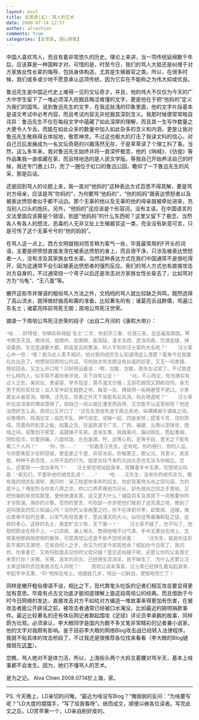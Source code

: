 ```yaml
---
layout: post
title: 反思录(五)：骂人的艺术
date: 2008-07-14 12:57
author: alvachien
comments: true
categories: [反思录, 随心随笔]
---
```

中国人喜欢骂人，而且有着非常悠久的历史。理论上来讲，当一项传统延绵数千年后，应该算是一种国粹才对，可惜的是，时至今日，我们的骂人大抵还是纠缠于对方家族女性长辈的侮辱，包括身体构造，尤其是生殖器官之类。所以，在很多时候，我们或多或少地不愿意承认这项传统，因为它实在不能称之为伟大抑或优良。 

鲁迅先生是中国近代史上难得一见的文坛奇才。并且，他的伟大不仅仅为今天的广大中学生留下了一堆必须深入挖掘且晦涩难懂的文字，更是他在于把“他妈的”定义为我们的国骂。说到鲁迅先生的文字，在我这肤浅的印象里面，他的文字片段基本是语文考试中必考内容，而且考试内容无非挖掘其深刻含义。我那时候便常常暗自诧异：鲁迅先生不仅在每段文字中蕴藏了如此深厚的理解，而且其一生写作数量之大更令人乍舌。而能在如此众多的数量中加入如此杂多的含义和内涵，更是让我对鲁迅先生敬佩得五体投地，敬若神灵。不过这也极大的打击了我读文科的信心，对自己日后发展成为一名文坛奇葩的兴趣荡然无存，于是草草读了个理工科了事。当然，这么多年来，我对鲁迅先生始终并将一直深怀敬意，他的《呐喊》、《彷徨》等作品集我一直收藏在家，而且特地选的是人民文学版。等我自己开始养活自己的时候，我还专门邀上LD，兜了一圈位于虹口的鲁迅公园，瞻仰了一下鲁迅先生的风采，那是后话。 

还是回到骂人的论题上来，我一直对“他妈的”这种表达方式百思不得其解，要是骂对方母亲，应该是骂“你妈的”，为何要骂“他妈的”，“他的妈妈”跟表达愤怒者以及被表达愤怒者似乎都不沾边。那个无辜的他以及无辜的他的母亲就被牵扯进来，充当别人口头的炮灰。另外，“他妈的”这应该是个形容词，没有主语，在中国语言的文法里面应该算是个错误，到底“他妈妈”的什么东西呢？这里又留下了悬念，当然各人有各人的想法，恶毒的人无非又扯上生殖器官这一类，完全没有新意可言，只是可怜了这个无辜兮兮的“他的妈妈”。 

在骂人这一点上，西方文明就相对而言稍为客气一些，毕竟最常用的F开头的词语，主要是把愤怒直接发泄在被表达愤怒的身上，而且很干净，只涉及被表达愤怒者一人，没有涉及其家族女性长辈。当然这种表达方式在我们中国通常不是很吃得开，因为这通常不会引起被表达愤怒者的强烈反应。我们的骂人方式也有直接攻击对方自身的，不过通常绕一个弯子以后还是攻击对方家族女性长辈去了，比如骂对方为“乌龟”、“王八蛋”等。 

撇开这些市井俚语的粗俗骂人方法之外，文绉绉的骂人就比较缺乏共鸣，既然选择了高山流水，就得做好曲高和寡的准备。比较著名的有：诸葛亮舌战群儒，骂遍江东名士；诸葛亮阵前骂死王朗；周培公骂死汪世荣。 

摘录一下周培公骂死汪世荣的段子（出自二月河的《康熙大帝》）： 

<span style="font-family: 仿宋; color: #808080; font-size: small;">“哈……好得很，你确实称得起‘名士’二字，你初学三秦，壮游三吴，足迹遍及南国，琴书携至天涯，精诗词，擅啸吟，会围棋，能双陆，潼关去西、武当向南，饮酒金陵，弹梁桑园，无论是通衢大都，抑或是云岭曹溪，何人不知你汪士荣的大名呢？”
　　汪士荣心中一惊：“嗯？我与此人素不相识，他对我的经历怎么知道得这么清楚？看来今日我要在此出丑了。他想驳回周培公的话，可他刚才所言既没有丝毫的贬意，又无一句差错，想驳回去，又怎么开口呢？只好搭讪着说：“啊，岂敢，岂敢，周先生过奖了。不过我是什么样的人，似乎用不着你来评说，天下自有公论！”
　　“对。平心而论，你也确实有过人之处。美风仪，善姿容，举手投足，莫不温文尔雅；玉容花貌而又顾盼自怜。身为男子而形若处女；出入军中却无粗野之举。每至一处，撩拨得一街两巷赞不绝口，少男寡女从者若流。嘿嘿，汪先生，除君之外天下谁能有此风流，有此艳遇呢？”
　　汪士荣听出这话音的嘲讽意味了，但自己一向以貌比潘安而自得，又怎能不认这笔帐呢？他还没想好怎么说，周培公又开口了：“汪先生游说布道于南北各地，纵横捭阖于诸侯之间。长歌啸吟，挥酒论文；临危不乱，神气自定。谈锋一起，四座皆惊；提笔千言，顷刻而成。凭着你的机变之能，如簧之舌，往返奔波于广东、广西、福建、云南以至陕甘、西域之间。或策划于密室，或鼓噪于军前。造谣生事，挑拨离问，煽动叛乱，惹起事端，阴险狡诈，坑蒙拐骗，八面玲珑，左右逢源。哼，这等心机，这等手段，普天之下能有第二个人吗？”
　　“你，你……”
　　“别着急汪先生，还有呢。你的德行，你的人品，与你那美若少女的容貌，更是差之千里，异若冰炭。你叛君王，欺父兄，背恩义，卖友朋，种种千奇百怪，人所不齿的行为，就是古往今来的元凶大恶也无法与你相比。怎么，还要我一一说出来吗？”
　　汪士荣忽地站起身来，挥舞着手中玉萧，狂怒地尖叫着：“弟兄们，不要听他的胡言乱语！……”
　　“哈……汪先生，没有你的胡作非为，哪有我的胡言乱语呢，我问你：吴三桂是你多年的旧主，你却背着他与尚之信勾连，为的是什么？傅宏烈与你有八拜之交，你口口声声尊他为兄长，却先借尚之信之手害他，又把他骗到吴世琮那里，使他惨遭杀害，这又是为什么？辅臣将军及其部下一向敬重你的才华智谋。用你的计策，信你的誓言，可你却一步步把他们推到了这荒漠之地，推到了这叫朋友的信义和诚心吗？当你的父亲病重之时，你不在床前尽孝，却欺母、淫嫂，做出禽兽不如的丑事，以至气死结发妻子，惹出漫天的大火。似你这等寡廉鲜耻之徒，这样的孝心，这样的名士，真是旷古少有，天下第一！”
　　汪士荣不跳了，也不叫了，他颓然跌坐在椅子上，一口浓痰，涌上喉头，憋得他喘不过气来，手中玉萧拄在地上，支撑着他那摇摇欲倒的躯体，可是周培公还是不依不饶地说着：
　　“汪先生，就说你这形影不离的玉萧吧，它来自何人之手，你又为何至今视若性命？假如你今日死了，我问你，你拿着它，又有何脸面去见你的父母兄嫂？是交还给嫂子呢，还是让你的父亲用它来责打你？天哪，天哪，连年的兵灾，已经使生灵涂炭，民不聊生了，为什么还要让汪士荣这样的衣冠禽兽活在人间呢？”
　　周培公话未落音，汪士荣已经挣扎着站起身来，举起手中玉萧，“叭”地摔在地上。他踉跄几步，喷出一口鲜血，便倒地而亡了！ </span>

同样是撇开粗俗俚语不谈，相比之下，现代靠笔头吃饭的记者们相互攻击要显得更加有意思。毕竟有点古文功底才能彻底理解上面这段周培公的经典。而且借助于今时今日网络的发达，直接攻击对方不如给对方编造一堆故事来得更加有伤害，在被攻击者能公开辟谣之前，被攻击者通常已经被口水淹没，比如最近的姚明捐款事件。最近比较著名的还有体坛网记者群起围攻《足球》评论员李承鹏的故事，同样蔚为壮观。必须承认，李大眼同学是国内为数不多文笔非常精彩的记者兼小说家，他的文字对我颇有影响。鉴于目前李大眼的网络Blog攻击战已经转入法律程序，我就不贴具体的攻击桥段了，不过我还是很推荐各位找来看看（李大眼的Blog链接就在<a href="http://blog.sina.com.cn/lichengpeng" target="_blank">这里</a>）。

您瞧，骂人绝对不是体力活，所以，上海街头两个大妈叉着腰对骂半天，基本上啥事都不会发生。因为，她们不懂骂人的艺术。

是为之记。
Alva Chien
2008.07.14於上海，家。 

<hr />PS. 今天晚上，LD亲切的问俺，“最近为啥没写Blog？”俺弱弱的反问：“为啥要写呢？”LD大度的摆摆手，“写了给我看呀”。继而成文，顺便以飨各位读者。写完此文之后，LD赏苹果一个，LD亲自削好皮的。
